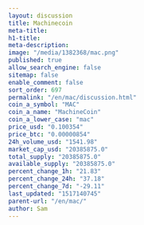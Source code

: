 ```yaml
---
layout: discussion
title: Machinecoin
meta-title: 
h1-title: 
meta-description: 
image: "/media/1382368/mac.png"
published: true
allow_search_engine: false
sitemap: false
enable_comment: false
sort_order: 697
permalink: "/en/mac/discussion.html"
coin_a_symbol: "MAC"
coin_a_name: "MachineCoin"
coin_a_lower_case: "mac"
price_usd: "0.100354"
price_btc: "0.00000854"
24h_volume_usd: "1541.98"
market_cap_usd: "20385875.0"
total_supply: "20385875.0"
available_supply: "20385875.0"
percent_change_1h: "21.83"
percent_change_24h: "37.18"
percent_change_7d: "-29.11"
last_updated: "1517140745"
parent-url: "/en/mac/"
author: Sam
---
```


